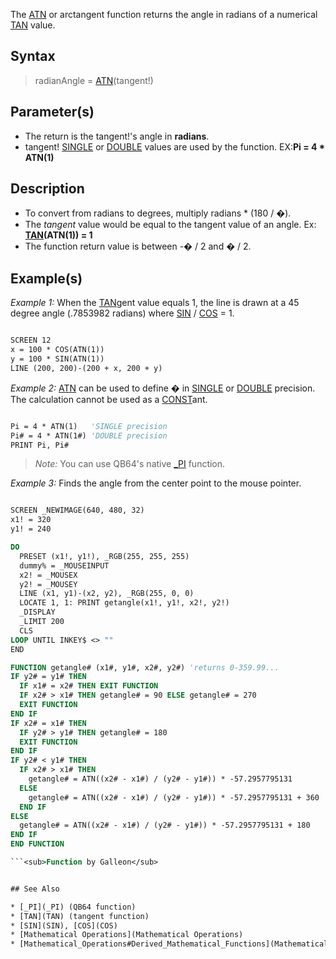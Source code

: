 The [ATN](ATN) or arctangent function returns the angle in radians of a numerical [TAN](TAN) value.


## Syntax

>  radianAngle = [ATN](ATN)(tangent!)


## Parameter(s)

* The return is the tangent!'s angle in **radians**.
* tangent! [SINGLE](SINGLE) or [DOUBLE](DOUBLE) values are used by the function. EX:**Pi <nowiki>=</nowiki> 4 * ATN(1)**


## Description

* To convert from radians to degrees, multiply radians * (180 / �).
* The *tangent* value would be equal to the tangent value of an angle. Ex: **[TAN](TAN)(ATN(1)) <nowiki>=</nowiki> 1**
* The function return value is between -� / 2 and � / 2.


## Example(s)

*Example 1:* When the [TAN](TAN)gent value equals 1, the line is drawn at a 45 degree angle (.7853982 radians) where [SIN](SIN) / [COS](COS) = 1.

```vb

SCREEN 12
x = 100 * COS(ATN(1))
y = 100 * SIN(ATN(1))
LINE (200, 200)-(200 + x, 200 + y) 

```


*Example 2:* [ATN](ATN) can be used to define � in [SINGLE](SINGLE) or [DOUBLE](DOUBLE) precision. The calculation cannot be used as a [CONST](CONST)ant.

```vb

Pi = 4 * ATN(1)   'SINGLE precision
Pi# = 4 * ATN(1#) 'DOUBLE precision
PRINT Pi, Pi# 

```
> *Note:* You can use QB64's native [_PI](_PI) function.


*Example 3:* Finds the angle from the center point to the mouse pointer. 

```vb

SCREEN _NEWIMAGE(640, 480, 32)
x1! = 320
y1! = 240

DO
  PRESET (x1!, y1!), _RGB(255, 255, 255)
  dummy% = _MOUSEINPUT
  x2! = _MOUSEX
  y2! = _MOUSEY
  LINE (x1, y1)-(x2, y2), _RGB(255, 0, 0)
  LOCATE 1, 1: PRINT getangle(x1!, y1!, x2!, y2!)
  _DISPLAY
  _LIMIT 200
  CLS
LOOP UNTIL INKEY$ <> ""
END

FUNCTION getangle# (x1#, y1#, x2#, y2#) 'returns 0-359.99...
IF y2# = y1# THEN
  IF x1# = x2# THEN EXIT FUNCTION
  IF x2# > x1# THEN getangle# = 90 ELSE getangle# = 270
  EXIT FUNCTION
END IF
IF x2# = x1# THEN
  IF y2# > y1# THEN getangle# = 180
  EXIT FUNCTION
END IF
IF y2# < y1# THEN
  IF x2# > x1# THEN
    getangle# = ATN((x2# - x1#) / (y2# - y1#)) * -57.2957795131
  ELSE
    getangle# = ATN((x2# - x1#) / (y2# - y1#)) * -57.2957795131 + 360
  END IF
ELSE
  getangle# = ATN((x2# - x1#) / (y2# - y1#)) * -57.2957795131 + 180
END IF
END FUNCTION 

```<sub>Function by Galleon</sub>


## See Also

* [_PI](_PI) (QB64 function)
* [TAN](TAN) (tangent function)
* [SIN](SIN), [COS](COS)
* [Mathematical Operations](Mathematical Operations)
* [Mathematical_Operations#Derived_Mathematical_Functions](Mathematical_Operations#Derived_Mathematical_Functions)




